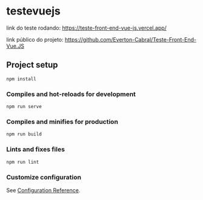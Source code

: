 # testevuejs
link do teste rodando: https://teste-front-end-vue-js.vercel.app/

link público do projeto: https://github.com/Everton-Cabral/Teste-Front-End-Vue.JS
## Project setup
```
npm install
```

### Compiles and hot-reloads for development
```
npm run serve
```

### Compiles and minifies for production
```
npm run build
```

### Lints and fixes files
```
npm run lint
```

### Customize configuration
See [Configuration Reference](https://cli.vuejs.org/config/).
